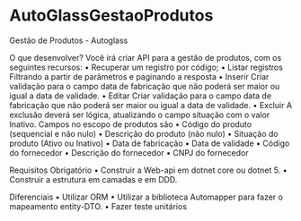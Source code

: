 # AutoGlassGestaoProdutos

Gestão de Produtos - Autoglass
 
O que desenvolver?
Você irá criar API para a gestão de produtos, com os seguintes recursos:
•	Recuperar um registro por código;
•	Listar registros 
 	Filtrando a partir de parâmetros e paginando a resposta
•	Inserir 
Criar validação para o campo data de fabricação que não poderá ser maior ou igual a data de validade.
•	Editar
Criar validação para o campo data de fabricação que não poderá ser maior ou igual a data de validade.
•	Excluir 
A exclusão deverá ser lógica, atualizando o campo situação com o valor Inativo.
Campos no escopo de produtos são
•	Código do produto (sequencial e não nulo)
•	Descrição do produto (não nulo)
•	Situação do produto (Ativo ou Inativo)
•	Data de fabricação
•	Data de validade
•	Código do fornecedor
•	Descrição do fornecedor
•	CNPJ do fornecedor

Requisitos
Obrigatório
•	Construir a Web-api em dotnet core ou dotnet 5.
•	Construir a estrutura em camadas e em DDD.

Diferenciais
•	Utilizar ORM
•	Utilizar a biblioteca Automapper para fazer o mapeamento entity-DTO.
•	Fazer teste unitários
